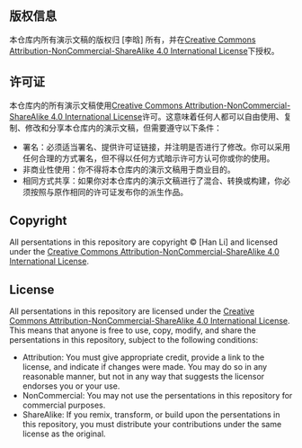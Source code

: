## 版权信息

本仓库内所有演示文稿的版权归 [李晗] 所有，并在[Creative Commons Attribution-NonCommercial-ShareAlike 4.0 International License](https://creativecommons.org/licenses/by-nc-sa/4.0/)下授权。

## 许可证

本仓库内的所有演示文稿使用[Creative Commons Attribution-NonCommercial-ShareAlike 4.0 International License](https://creativecommons.org/licenses/by-nc-sa/4.0/)许可。这意味着任何人都可以自由使用、复制、修改和分享本仓库内的演示文稿，但需要遵守以下条件：

- 署名：必须适当署名、提供许可证链接，并注明是否进行了修改。你可以采用任何合理的方式署名，但不得以任何方式暗示许可方认可你或你的使用。
- 非商业性使用：你不得将本仓库内的演示文稿用于商业目的。
- 相同方式共享：如果你对本仓库内的演示文稿进行了混合、转换或构建，你必须按照与原作相同的许可证发布你的派生作品。

## Copyright

All persentations in this repository are copyright © [Han Li] and licensed under the [Creative Commons Attribution-NonCommercial-ShareAlike 4.0 International License](https://creativecommons.org/licenses/by-nc-sa/4.0/).

## License

All persentations in this repository are licensed under the [Creative Commons Attribution-NonCommercial-ShareAlike 4.0 International License](https://creativecommons.org/licenses/by-nc-sa/4.0/). This means that anyone is free to use, copy, modify, and share the persentations in this repository, subject to the following conditions:

- Attribution: You must give appropriate credit, provide a link to the license, and indicate if changes were made. You may do so in any reasonable manner, but not in any way that suggests the licensor endorses you or your use.
- NonCommercial: You may not use the persentations in this repository for commercial purposes.
- ShareAlike: If you remix, transform, or build upon the persentations in this repository, you must distribute your contributions under the same license as the original.

